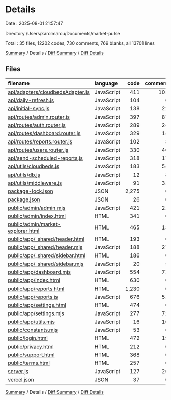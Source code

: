 # Details

Date : 2025-08-01 21:57:47

Directory /Users/karolmarcu/Documents/market-pulse

Total : 35 files,  12202 codes, 730 comments, 769 blanks, all 13701 lines

[Summary](results.md) / Details / [Diff Summary](diff.md) / [Diff Details](diff-details.md)

## Files
| filename | language | code | comment | blank | total |
| :--- | :--- | ---: | ---: | ---: | ---: |
| [api/adapters/cloudbedsAdapter.js](/api/adapters/cloudbedsAdapter.js) | JavaScript | 411 | 101 | 49 | 561 |
| [api/daily-refresh.js](/api/daily-refresh.js) | JavaScript | 104 | 6 | 11 | 121 |
| [api/initial-sync.js](/api/initial-sync.js) | JavaScript | 138 | 22 | 19 | 179 |
| [api/routes/admin.router.js](/api/routes/admin.router.js) | JavaScript | 397 | 87 | 62 | 546 |
| [api/routes/auth.router.js](/api/routes/auth.router.js) | JavaScript | 289 | 24 | 45 | 358 |
| [api/routes/dashboard.router.js](/api/routes/dashboard.router.js) | JavaScript | 329 | 14 | 36 | 379 |
| [api/routes/reports.router.js](/api/routes/reports.router.js) | JavaScript | 102 | 3 | 7 | 112 |
| [api/routes/users.router.js](/api/routes/users.router.js) | JavaScript | 330 | 40 | 31 | 401 |
| [api/send-scheduled-reports.js](/api/send-scheduled-reports.js) | JavaScript | 318 | 17 | 34 | 369 |
| [api/utils/cloudbeds.js](/api/utils/cloudbeds.js) | JavaScript | 183 | 54 | 24 | 261 |
| [api/utils/db.js](/api/utils/db.js) | JavaScript | 12 | 8 | 6 | 26 |
| [api/utils/middleware.js](/api/utils/middleware.js) | JavaScript | 91 | 31 | 18 | 140 |
| [package-lock.json](/package-lock.json) | JSON | 2,275 | 0 | 1 | 2,276 |
| [package.json](/package.json) | JSON | 26 | 0 | 1 | 27 |
| [public/admin/admin.mjs](/public/admin/admin.mjs) | JavaScript | 421 | 21 | 35 | 477 |
| [public/admin/index.html](/public/admin/index.html) | HTML | 341 | 0 | 16 | 357 |
| [public/admin/market-explorer.html](/public/admin/market-explorer.html) | HTML | 465 | 13 | 18 | 496 |
| [public/app/\_shared/header.html](/public/app/_shared/header.html) | HTML | 193 | 0 | 5 | 198 |
| [public/app/\_shared/header.mjs](/public/app/_shared/header.mjs) | JavaScript | 188 | 27 | 18 | 233 |
| [public/app/\_shared/sidebar.html](/public/app/_shared/sidebar.html) | HTML | 186 | 0 | 3 | 189 |
| [public/app/\_shared/sidebar.mjs](/public/app/_shared/sidebar.mjs) | JavaScript | 20 | 5 | 4 | 29 |
| [public/app/dashboard.mjs](/public/app/dashboard.mjs) | JavaScript | 554 | 73 | 44 | 671 |
| [public/app/index.html](/public/app/index.html) | HTML | 630 | 0 | 22 | 652 |
| [public/app/reports.html](/public/app/reports.html) | HTML | 1,230 | 0 | 34 | 1,264 |
| [public/app/reports.js](/public/app/reports.js) | JavaScript | 676 | 51 | 74 | 801 |
| [public/app/settings.html](/public/app/settings.html) | HTML | 474 | 0 | 14 | 488 |
| [public/app/settings.mjs](/public/app/settings.mjs) | JavaScript | 277 | 72 | 46 | 395 |
| [public/app/utils.mjs](/public/app/utils.mjs) | JavaScript | 16 | 10 | 3 | 29 |
| [public/constants.mjs](/public/constants.mjs) | JavaScript | 53 | 6 | 2 | 61 |
| [public/login.html](/public/login.html) | HTML | 472 | 19 | 20 | 511 |
| [public/privacy.html](/public/privacy.html) | HTML | 212 | 0 | 11 | 223 |
| [public/support.html](/public/support.html) | HTML | 368 | 0 | 11 | 379 |
| [public/terms.html](/public/terms.html) | HTML | 257 | 0 | 14 | 271 |
| [server.js](/server.js) | JavaScript | 127 | 26 | 28 | 181 |
| [vercel.json](/vercel.json) | JSON | 37 | 0 | 3 | 40 |

[Summary](results.md) / Details / [Diff Summary](diff.md) / [Diff Details](diff-details.md)